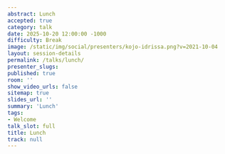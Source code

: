 ```yaml
---
abstract: Lunch
accepted: true
category: talk
date: 2025-10-20 12:00:00 -1000
difficulty: Break
image: /static/img/social/presenters/kojo-idrissa.png?v=2021-10-04
layout: session-details
permalink: /talks/lunch/
presenter_slugs:
published: true
room: ''
show_video_urls: false
sitemap: true
slides_url: ''
summary: 'Lunch'
tags:
- Welcome
talk_slot: full
title: Lunch
track: null
---
```

